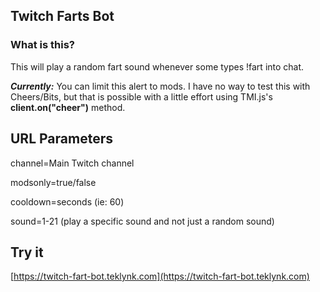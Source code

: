 ## Twitch Farts Bot


### What is this?
This will play a random fart sound whenever some types !fart into chat. 

***Currently:*** You can limit this alert to mods. I have no way to test this with Cheers/Bits, but that is possible with a little effort using TMI.js's **client.on("cheer")** method. 

## URL Parameters
channel=Main Twitch channel

modsonly=true/false

cooldown=seconds (ie: 60)

sound=1-21 (play a specific sound and not just a random sound)

## Try it
[https://twitch-fart-bot.teklynk.com](https://twitch-fart-bot.teklynk.com)
